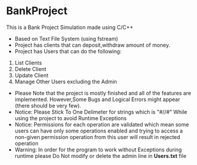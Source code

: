 # BankProject
This is a Bank Project Simulation made using C/C++ 
- Based on Text File System (using fstream)
- Project has clients that can deposit,withdraw amount of money.
- Project has Users that can do the following:
 1. List Clients
  2. Delete Client
  3. Update Client
4. Manage Other Users excluding the Admin
-  Please Note that the project is mostly finished and all of the features are implemented. However,Some Bugs and Logical Errors might appear (there should be very few).
-  Notice: Please Stick To One Delimeter for strings which is "#//#" While using the project to avoid Runtime Exceptions
-  Notice: Permissions for each operation are validated which mean some users can have only some operations enabled and trying to access a non-given permission operation from this user will result in rejected operation
-  Warning: In order for the program to work without Exceptions during runtime please Do Not modify or delete the admin line in **Users.txt** file
  
